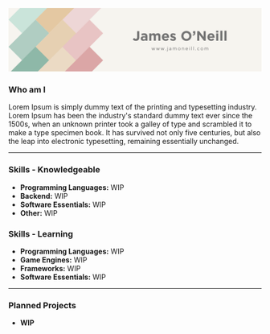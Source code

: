 

![Cover](assets/githubbanner.png)

### Who am I

Lorem Ipsum is simply dummy text of the printing and typesetting industry. Lorem Ipsum has been the industry's standard dummy text ever since the 1500s, when an unknown printer took a galley of type and scrambled it to make a type specimen book. It has survived not only five centuries, but also the leap into electronic typesetting, remaining essentially unchanged.

-------------
### Skills - Knowledgeable
- **Programming Languages:** WIP
- **Backend:** WIP
- **Software Essentials:** WIP
- **Other:** WIP

### Skills - Learning
- **Programming Languages:** WIP
- **Game Engines:** WIP
- **Frameworks:** WIP
- **Software Essentials:** WIP

-------------
### Planned Projects
- **WIP**
